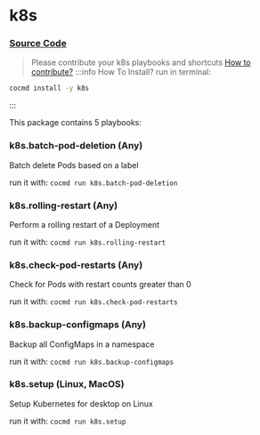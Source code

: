 # k8s
### [ Source Code ](https://github.com/cocmd/hub/tree/master/packages/k8s)
> Please contribute your k8s playbooks and shortcuts
> [How to contribute?](https://cocmd.org/docs/contributing)
:::info How To Install?
run in terminal:
```bash
cocmd install -y k8s
```
:::


This package contains 5 playbooks:

### k8s.batch-pod-deletion (Any)
Batch delete Pods based on a label


run it with: `cocmd run k8s.batch-pod-deletion`

### k8s.rolling-restart (Any)
Perform a rolling restart of a Deployment


run it with: `cocmd run k8s.rolling-restart`

### k8s.check-pod-restarts (Any)
Check for Pods with restart counts greater than 0


run it with: `cocmd run k8s.check-pod-restarts`

### k8s.backup-configmaps (Any)
Backup all ConfigMaps in a namespace


run it with: `cocmd run k8s.backup-configmaps`

### k8s.setup (Linux, MacOS)
Setup Kubernetes for desktop on Linux


run it with: `cocmd run k8s.setup`




